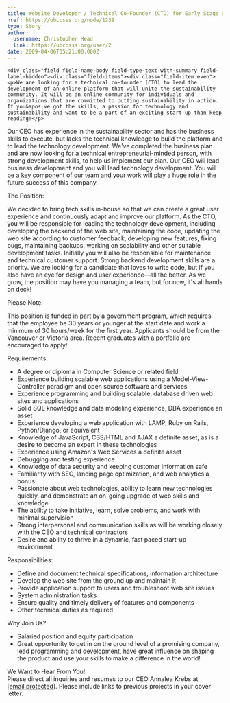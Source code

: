 ```yaml
---
title: Website Developer / Technical Co-Founder (CTO) for Early Stage Start-Up 
href: https://ubccsss.org/node/1239
type: Story
author:
  username: Christopher Head
  link: https://ubccsss.org/user/2
date: 2009-04-06T05:21:00.000Z
---
```



    <div class="field field-name-body field-type-text-with-summary field-label-hidden"><div class="field-items"><div class="field-item even"><p>We are looking for a technical co-founder (CTO) to lead the development of an online platform that will unite the sustainability community. It will be an online community for individuals and organizations that are committed to putting sustainability in action. If you&apos;ve got the skills, a passion for technology and sustainability and want to be a part of an exciting start-up than keep reading!</p>
<p>Our CEO has experience in the sustainability sector and has the business skills to execute, but lacks the technical knowledge to build the platform and to lead the technology development. We&apos;ve completed the business plan and are now looking for a technical entrepreneurial-minded person, with strong development skills, to help us implement our plan. Our CEO will lead business development and you will lead technology development. You will be a key component of our team and your work will play a huge role in the future success of this company.</p>
<p>The Position:</p>
<p>We decided to bring tech skills in-house so that we can create a great user experience and continuously adapt and improve our platform. As the CTO, you will be responsible for leading the technology development, including developing the backend of the web site, maintaining the code, updating the web site according to customer feedback, developing new features, fixing bugs, maintaining backups, working on scalability and other suitable development tasks. Initially you will also be responsible for maintenance and technical customer support. Strong backend development skills are a priority. We are looking for a candidate that loves to write code, but if you also have an eye for design and user experience&#x2014;all the better. As we grow, the position may have you managing a team, but for now, it&apos;s all hands on deck!</p>
<p>Please Note:</p>
<p>This position is funded in part by a government program, which requires that the employee be 30 years or younger at the start date and work a minimum of 30 hours/week for the first year. Applicants should be from the Vancouver or Victoria area. Recent graduates with a portfolio are encouraged to apply!</p>
<p>Requirements:</p>
<ul>
<li>A degree or diploma in Computer Science or related field</li>
<li>Experience building scalable web applications using a Model-View-Controller paradigm and open source software and services</li>
<li>Experience programming and building scalable, database driven web sites and applications</li>
<li>Solid SQL knowledge and data modeling experience, DBA experience an asset</li>
<li>Experience developing a web application with LAMP, Ruby on Rails, Python/Django, or equivalent</li>
<li>Knowledge of JavaScript, CSS/HTML and AJAX a definite asset, as is a desire to become an expert in these technologies</li>
<li>Experience using Amazon&apos;s Web Services a definite asset</li>
<li>Debugging and testing experience</li>
<li>Knowledge of data security and keeping customer information safe</li>
<li>Familiarity with SEO, landing page optimization, and web analytics a bonus</li>
<li>Passionate about web technologies, ability to learn new technologies quickly, and demonstrate an on-going upgrade of web skills and knowledge</li>
<li>The ability to take initiative, learn, solve problems, and work with minimal supervision</li>
<li>Strong interpersonal and communication skills as will be working closely with the CEO and technical contractors </li>
<li>Desire and ability to thrive in a dynamic, fast paced start-up environment</li>
</ul>
<p>Responsibilities:</p>
<ul>
<li>Define and document technical specifications, information architecture</li>
<li>Develop the web site from the ground up and maintain it</li>
<li>Provide application support to users and troubleshoot web site issues</li>
<li>System administration tasks</li>
<li>Ensure quality and timely delivery of features and components</li>
<li>Other technical duties as required</li>
</ul>
<p>Why Join Us?</p>
<ul>
<li>Salaried position and equity participation</li>
<li>Great opportunity to get in on the ground level of a promising company, lead programming and development, have great influence on shaping the product and use your skills to make a difference in the world!</li>
</ul>
<p>We Want to Hear From You!<br>
Please direct all inquiries and resumes to our CEO Annalea Krebs at <a href="/cdn-cgi/l/email-protection#c5acaba3aa85a0b1adaca6aab6aaa9b0b1acaaabb6eba6aaa8"><span class="__cf_email__" data-cfemail="3e575058517e5b4a56575d514d51524b4a5751504d105d5153">[email&#xA0;protected]</span></a>. Please include links to previous projects in your cover letter.</p>
</div></div></div>    <footer>
          </footer>
    